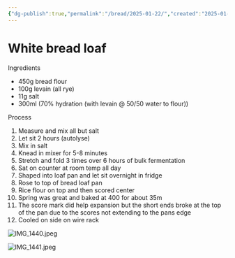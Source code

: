 ```yaml
---
{"dg-publish":true,"permalink":"/bread/2025-01-22/","created":"2025-01-17T06:57:01.556-05:00","updated":"2025-01-23T08:03:16.298-05:00"}
---
```


# White bread loaf
Ingredients 
- 450g bread flour
- 100g levain (all rye)
- 11g salt
- 300ml (70% hydration (with levain @ 50/50 water to flour))

Process
1. Measure and mix all but salt
2. Let sit 2 hours (autolyse)
3. Mix in salt 
4. Knead in mixer for 5-8 minutes
5. Stretch and fold 3 times over 6 hours of bulk fermentation 
6. Sat on counter at room temp all day 
7. Shaped into loaf pan and let sit overnight in fridge
8. Rose to top of bread loaf pan
9. Rice flour on top and then scored center
10. Spring was great and baked at 400 for about 35m 
11. The score mark did help expansion but the short ends broke at the top of the pan due to the scores not extending to the pans edge
12. Cooled on side on wire rack 

![IMG_1440.jpeg](/img/user/IMG_1440.jpeg)


![IMG_1441.jpeg](/img/user/IMG_1441.jpeg)